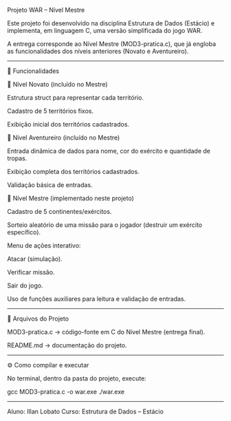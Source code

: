 Projeto WAR – Nível Mestre

Este projeto foi desenvolvido na disciplina Estrutura de Dados (Estácio) e implementa, em linguagem C, uma versão simplificada do jogo WAR.

A entrega corresponde ao Nível Mestre (MOD3-pratica.c), que já engloba as funcionalidades dos níveis anteriores (Novato e Aventureiro).


---

🚀 Funcionalidades

🔹 Nível Novato (incluído no Mestre)

Estrutura struct para representar cada território.

Cadastro de 5 territórios fixos.

Exibição inicial dos territórios cadastrados.


🔹 Nível Aventureiro (incluído no Mestre)

Entrada dinâmica de dados para nome, cor do exército e quantidade de tropas.

Exibição completa dos territórios cadastrados.

Validação básica de entradas.


🔹 Nível Mestre (implementado neste projeto)

Cadastro de 5 continentes/exércitos.

Sorteio aleatório de uma missão para o jogador (destruir um exército específico).

Menu de ações interativo:

Atacar (simulação).

Verificar missão.

Sair do jogo.


Uso de funções auxiliares para leitura e validação de entradas.



---

📂 Arquivos do Projeto

MOD3-pratica.c → código-fonte em C do Nível Mestre (entrega final).

README.md → documentação do projeto.



---

⚙ Como compilar e executar

No terminal, dentro da pasta do projeto, execute:

gcc MOD3-pratica.c -o war.exe
./war.exe


---

Aluno: Illan Lobato
Curso: Estrutura de Dados – Estácio
